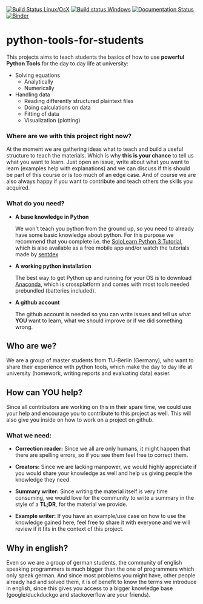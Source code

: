 [![Build Status Linux/OsX](https://travis-ci.org/students-teach-students/python-tools-for-students.svg?branch=master)](https://travis-ci.org/students-teach-students/python-tools-for-students)
[![Build status Windows](https://ci.appveyor.com/api/projects/status/58hq73cf6iv7xxdf/branch/master?svg=true)](https://ci.appveyor.com/project/s-weigand/python-tools-for-students-3ywm2/branch/master)
[![Documentation Status](https://readthedocs.org/projects/python-tools-for-students/badge/?version=latest)](https://python-tools-for-students.readthedocs.io/en/latest/?badge=latest)
[![Binder](https://mybinder.org/badge_logo.svg)](https://mybinder.org/v2/gh/students-teach-students/python-tools-for-students/master?urlpath=lab/tree/material)

# python-tools-for-students

This projects aims to teach students the basics of how to use
**powerful Python Tools** for the day to day life at university:
* Solving equations
    * Analytically
    * Numerically
* Handling data
     * Reading differently structured plaintext files
     * Doing calculations on data
     * Fitting of data
     * Visualization (plotting)

### Where are we with this project right now?
At the moment we are gathering ideas what to teach and build a useful
structure to teach the materials. Which is why **this is your chance**
to tell us what you want to learn. Just open an issue, write about what you want to learn
(examples help with explanations) and we can discuss
if this should be part of this course or is too much of an edge case.
And of course we are also always happy if you want to contribute and teach others the skills
you acquired.

### What do you need?
* **A base knowledge in Python**

    We won't teach you python from the ground up, so you need to already have some basic knowledge about python.
    For this purpose we recommend that you complete i.e. the
    [SoloLearn Python 3 Tutorial](https://www.sololearn.com/Course/Python/),
    which is also available as a free mobile app and/or watch the tutorials made by
    [sentdex](https://www.youtube.com/watch?v=eXBD2bB9-RA&list=PLQVvvaa0QuDeAams7fkdcwOGBpGdHpXln)

* **A working python installation**

    The best way to get Python up and running for your OS is to download
    [Anaconda](https://www.anaconda.com/download/), which is crossplatform and
    comes with most tools needed prebundled (batteries included).

* **A github account**

    The github account is needed so you can write issues and tell us what **YOU** want to learn,
    what we should improve or if we did something wrong.


## Who are we?
We are a group of master students from TU-Berlin (Germany),
who want to share their experience with python tools,
which make the day to day life at university
(homework, writing reports and evaluating data) easier.

## How can YOU help?
Since all contributors are working on this in their spare time, we could use your help and encourage you to contribute to this project as well.
This will also give you inside on how to work on a project on github.


### What we need:


* **Correction reader:** Since we all are only humans, it might happen that there are spelling errors, so if you see them feel free to correct them.

* **Creators:** Since we are lacking manpower, we would highly appreciate if you would share your knowledge as well and help us giving people the knowledge they need.

* **Summary writer:** Since writing the material itself is very time consuming, we would love for the community to write a summary in the style of a **TL;DR**, for the material we provide.

* **Example writer:** If you have an example/use case on how to use the knowledge gained here, feel free to share it with everyone and we will review if it fits in the context of this project.



## Why in english?
Even so we are a group of german students, the community of english speaking programmers
is much bigger than the one of programmers which only speak german.
And since most problems you might have, other people already had and solved them,  it is of benefit
to know the terms we introduce in english, since this gives you access to a bigger knowledge base
(google/duckduckgo and stackoverflow are your friends).

